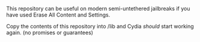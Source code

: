 This repository can be useful on modern semi-untethered jailbreaks if you have used Erase All Content and Settings. 

Copy the contents of this repository into /lib and Cydia _should_ start working again. (no promises or guarantees)
